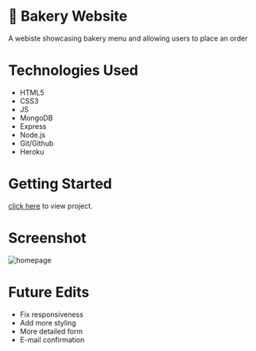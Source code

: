 # 🧁 Bakery Website
A webiste showcasing bakery menu and allowing users to place an order

# Technologies Used
* HTML5
* CSS3
* JS
* MongoDB
* Express
* Node.js
* Git/Github
* Heroku

# Getting Started 
[click here](https://sweetcin-bakery-website.herokuapp.com) to view project.

# Screenshot
![homepage](https://i.imgur.com/1jENRs2.png)

# Future Edits
* Fix responsiveness
* Add more styling
* More detailed form
* E-mail confirmation

